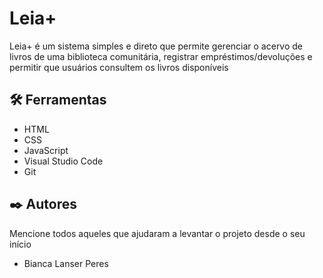 # Leia+

Leia+ é um sistema simples e direto que permite gerenciar o acervo de livros de uma biblioteca comunitária, registrar empréstimos/devoluções e permitir que usuários consultem os livros disponíveis

## 🛠️ Ferramentas

* HTML
* CSS
* JavaScript
* Visual Studio Code
* Git

## ✒️ Autores

Mencione todos aqueles que ajudaram a levantar o projeto desde o seu início

* Bianca Lanser Peres
